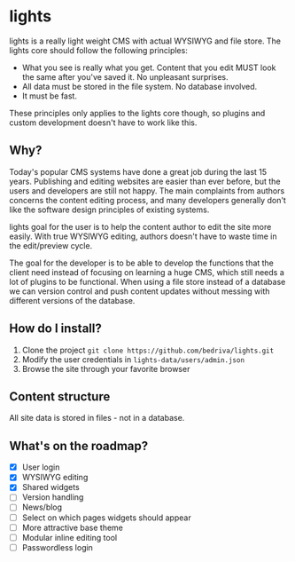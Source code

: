 # lights
lights is a really light weight CMS with actual WYSIWYG and file store. The lights core should follow the following principles:

- What you see is really what you get. Content that you edit MUST look the same after you've saved it. No unpleasant surprises.
- All data must be stored in the file system. No database involved.
- It must be fast.

These principles only applies to the lights core though, so plugins and custom development doesn't have to work like this.

## Why?
Today's popular CMS systems have done a great job during the last 15 years. Publishing and editing websites are easier than ever before, but the users and developers are still not happy. The main complaints from authors concerns the content editing process, and many developers generally don't like the software design principles of existing systems.

lights goal for the user is to help the content author to edit the site more easily. With true WYSIWYG editing, authors doesn't have to waste time in the edit/preview cycle.

The goal for the developer is to be able to develop the functions that the client need instead of focusing on learning a huge CMS, which still needs a lot of plugins to be functional. When using a file store instead of a database we can version control and push content updates without messing with different versions of the database.

## How do I install?
1. Clone the project `git clone https://github.com/bedriva/lights.git`
2. Modify the user credentials in `lights-data/users/admin.json`
3. Browse the site through your favorite browser

## Content structure
All site data is stored in files - not in a database.

## What's on the roadmap?
- [x] User login
- [x] WYSIWYG editing
- [x] Shared widgets
- [ ] Version handling
- [ ] News/blog
- [ ] Select on which pages widgets should appear
- [ ] More attractive base theme
- [ ] Modular inline editing tool
- [ ] Passwordless login
